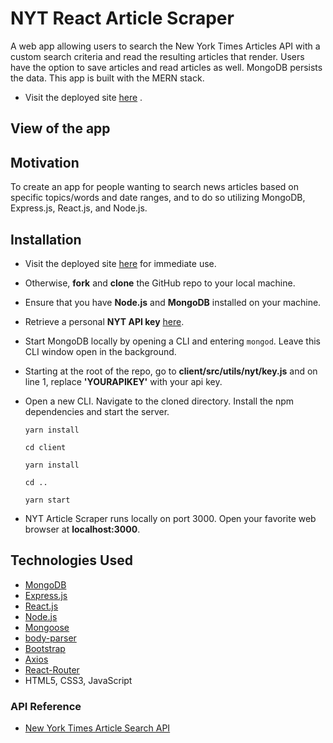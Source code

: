 # NYT React Article Scraper
A web app allowing users to search the New York Times Articles API with a custom search criteria and read the resulting articles that render. Users have the option to save articles and read articles as well. MongoDB persists the data. This app is built with the MERN stack.

* Visit the deployed site <a href="https://react-nyt-app-2432545.herokuapp.com/">here</a> .

## View of the app


## Motivation
To create an app for people wanting to search news articles based on specific topics/words and date ranges, and to do so utilizing MongoDB, Express.js, React.js, and Node.js.

## Installation
- Visit the deployed site [here](https://react-nyt-app-2432545.herokuapp.com) for immediate use.
- Otherwise, **fork** and **clone** the GitHub repo to your local machine.
- Ensure that you have **Node.js** and **MongoDB** installed on your machine.
- Retrieve a personal **NYT API key** [here](https://developer.nytimes.com/).
- Start MongoDB locally by opening a CLI and entering ```mongod```. Leave this CLI window open in the background.
- Starting at the root of the repo, go to **client/src/utils/nyt/key.js** and on line 1, replace **'YOURAPIKEY'** with your api key.
- Open a new CLI. Navigate to the cloned directory. Install the npm dependencies and start the server.
   
    ```yarn install```

    ```cd client```

    ```yarn install```

    ```cd ..```
    
    ```yarn start```

- NYT Article Scraper runs locally on port 3000. Open your favorite web browser at **localhost:3000**.

## Technologies Used
- [MongoDB](https://www.mongodb.com/)
- [Express.js](https://www.npmjs.com/package/express)
- [React.js](https://reactjs.org/)
- [Node.js](https://nodejs.org/en/)
- [Mongoose](http://mongoosejs.com/)
- [body-parser](https://www.npmjs.com/package/body-parser)
- [Bootstrap](https://getbootstrap.com/docs/3.3/)
- [Axios](https://github.com/axios/axios)
- [React-Router](https://github.com/ReactTraining/react-router)
- HTML5, CSS3, JavaScript

### API Reference
- [New York Times Article Search API](https://developer.nytimes.com/article_search_v2.json)